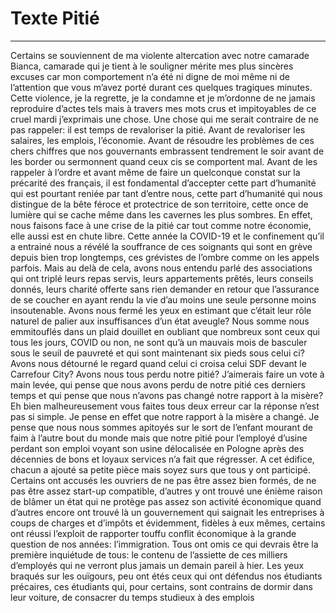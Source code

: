 # Texte Pitié
- - - -
Certains se souviennent de ma violente altercation avec notre camarade Bianca, camarade qui je tient à le souligner mérite mes plus sincères excuses car mon comportement n’a été ni digne de moi même ni de l’attention que vous m’avez porté durant ces quelques tragiques minutes. Cette violence, je la regrette, je la condamne et je m’ordonne de ne jamais reproduire d’actes tels mais à travers mes mots crus et impitoyables de ce cruel mardi j’exprimais une chose. Une chose qui me serait contraire de ne pas rappeler: il est temps de revaloriser la pitié. Avant de revaloriser les salaires, les emplois, l’économie. Avant de résoudre les problèmes de ces chers chiffres que nos gouvernants embrassent tendrement le soir avant de les border ou sermonnent quand ceux cis se comportent mal. Avant de les rappeler à l’ordre et avant même de faire un quelconque constat sur la précarité des français, il est fondamental d’accepter cette part d’humanité qui est pourtant reniée par tant d’entre nous, cette part d’humanité qui nous distingue de la bête féroce et protectrice de son territoire, cette once de lumière qui se cache même dans les cavernes les plus sombres. En effet, nous faisons face à une crise de la pitié car tout comme notre économie, elle aussi est en chute libre. Cette année la COVID-19 et le confinement qu’il a entrainé nous a révélé la souffrance de ces soignants qui sont en grève depuis bien trop longtemps, ces grévistes de l’ombre comme on les appels parfois. Mais au delà de cela, avons nous entendu parlé des associations qui ont triplé leurs repas servis, leurs appartements prêtés, leurs conseils donnés, leurs charité offerte sans rien demander en retour que l’assurance de se coucher en ayant rendu la vie d’au moins une seule personne moins insoutenable. Avons nous fermé les yeux en estimant que c’était leur rôle naturel de palier aux insuffisances d’un état aveugle? Nous somme nous emmitouflés dans un plaid douillet en oubliant que nombreux sont ceux qui tous les jours, COVID ou non, ne sont qu’à un mauvais mois de basculer sous le seuil de pauvreté et qui sont maintenant six pieds sous celui ci? Avons nous détourné le regard quand celui ci croisa celui SDF devant le Carrefour City? Avons nous tous perdu notre pitié? J’aimerais faire un vote à main levée, qui pense que nous avons perdu de notre pitié ces derniers temps et qui pense que nous n’avons pas changé notre rapport à la misère? Eh bien malheureusement vous faites tous deux erreur car la réponse n’est pas si simple.
Je pense en effet que notre rapport à la misère a changé. Je pense que nous nous sommes apitoyés sur le sort de l’enfant mourant de faim à l’autre bout du monde mais que notre pitié pour l’employé d’usine perdant son emploi voyant son usine délocalisée en Pologne après des décennies de bons et loyaux services n’a fait que régresser. A cet édifice, chacun a ajouté sa petite pièce mais soyez surs que tous y ont participé. Certains ont accusés les ouvriers de ne pas être assez bien formés, de ne pas être assez start-up compatible, d’autres y ont trouvé une énième raison de blâmer un état qui ne protège pas assez son activité économique quand d’autres encore ont trouvé là un gouvernement qui saignait les entreprises à coups de charges et d’impôts et évidemment, fidèles à eux mêmes, certains ont réussi l’exploit de rapporter touffu conflit économique à la grande question de nos années: l’immigration. Tous ont omis ce qui devrais être la première inquiétude de tous: le contenu de l’assiette de ces milliers d’employés qui ne verront plus jamais un demain pareil à hier. Les yeux braqués sur les ouïgours, peu ont étés ceux qui ont défendus nos étudiants précaires, ces étudiants qui, pour certains, sont contrains de dormir dans leur voiture, de consacrer du temps studieux à des emplois 
